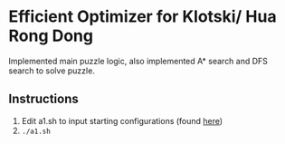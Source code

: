 # Efficient Optimizer for Klotski/ Hua Rong Dong

Implemented main puzzle logic, also implemented A* search and DFS search to solve puzzle.

## Instructions
1. Edit a1.sh to input starting configurations (found [here](https://zh.wikipedia.org/wiki/%E8%8F%AF%E5%AE%B9%E9%81%93_(%E9%81%8A%E6%88%B2)))
2. `./a1.sh`
